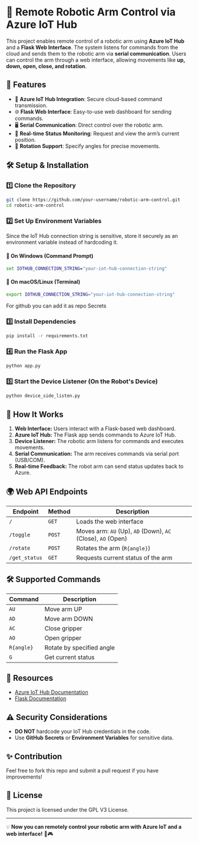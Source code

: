 # 🤖 Remote Robotic Arm Control via Azure IoT Hub

This project enables remote control of a robotic arm using **Azure IoT Hub** and a **Flask Web Interface**. The system listens for commands from the cloud and sends them to the robotic arm via **serial communication**. Users can control the arm through a web interface, allowing movements like **up, down, open, close, and rotation**.

## 🚀 Features
- 🔗 **Azure IoT Hub Integration**: Secure cloud-based command transmission.
- 🌐 **Flask Web Interface**: Easy-to-use web dashboard for sending commands.
- 🖥️ **Serial Communication**: Direct control over the robotic arm.
- 📡 **Real-time Status Monitoring**: Request and view the arm’s current position.
- 🔄 **Rotation Support**: Specify angles for precise movements.

## 🛠️ Setup & Installation
### 1️⃣ **Clone the Repository**
```bash
git clone https://github.com/your-username/robotic-arm-control.git
cd robotic-arm-control
```

### 2️⃣ **Set Up Environment Variables**
Since the IoT Hub connection string is sensitive, store it securely as an environment variable instead of hardcoding it.

#### 🔹 **On Windows (Command Prompt)**
```cmd
set IOTHUB_CONNECTION_STRING="your-iot-hub-connection-string"
```

#### 🔹 **On macOS/Linux (Terminal)**
```bash
export IOTHUB_CONNECTION_STRING="your-iot-hub-connection-string"
```
For github you can add it as repo Secrets

### 3️⃣ **Install Dependencies**
```bash
pip install -r requirements.txt
```

### 4️⃣ **Run the Flask App**
```bash
python app.py
```

### 5️⃣ **Start the Device Listener** (On the Robot's Device)
```bash
python device_side_listen.py
```

## 📡 How It Works
1. **Web Interface:** Users interact with a Flask-based web dashboard.
2. **Azure IoT Hub:** The Flask app sends commands to Azure IoT Hub.
3. **Device Listener:** The robotic arm listens for commands and executes movements.
4. **Serial Communication:** The arm receives commands via serial port (USB/COM).
5. **Real-time Feedback:** The robot arm can send status updates back to Azure.

## 🌍 Web API Endpoints
| Endpoint | Method | Description |
|----------|--------|-------------|
| `/` | `GET` | Loads the web interface |
| `/toggle` | `POST` | Moves arm: `AU` (Up), `AD` (Down), `AC` (Close), `AO` (Open) |
| `/rotate` | `POST` | Rotates the arm (`R{angle}`) |
| `/get_status` | `GET` | Requests current status of the arm |

## 🛠️ Supported Commands
| Command | Description |
|---------|------------|
| `AU` | Move arm UP |
| `AD` | Move arm DOWN |
| `AC` | Close gripper |
| `AO` | Open gripper |
| `R{angle}` | Rotate by specified angle |
| `G` | Get current status |

## 🔗 Resources
- [Azure IoT Hub Documentation](https://docs.microsoft.com/en-us/azure/iot-hub/)
- [Flask Documentation](https://flask.palletsprojects.com/en/2.2.x/)

## ⚠️ Security Considerations
- **DO NOT** hardcode your IoT Hub credentials in the code.
- Use **GitHub Secrets** or **Environment Variables** for sensitive data.

## ✨ Contribution
Feel free to fork this repo and submit a pull request if you have improvements!

## 📜 License
This project is licensed under the GPL V3 License.

---
💡 **Now you can remotely control your robotic arm with Azure IoT and a web interface!** 🤖🎮

